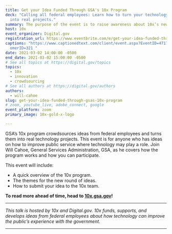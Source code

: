 ```yaml
---
title: Get your Idea Funded Through GSA's 10x Program
deck: "Calling all federal employees: Learn how to turn your technology ideas
  into real projects."
summary: The purpose of the event is to raise awareness about 10x’s newest round of idea selections. We want attendees to learn about 10x, understand what it takes to submit, and feel empowered to submit.
host: 10x
event_organizer: Digital.gov
registration_url: https://www.eventbrite.com/e/get-your-idea-funded-through-gsas-10x-program-tickets-142278377457
captions: "https://www.captionedtext.com/client/event.aspx?EventID=4717343&Cust\
  omerID=321 "
date: 2021-03-02 14:00:00 -0500
end_date: 2021-03-02 15:00:00 -0500
# See all topics at https://digital.gov/topics
topics:
  - 10x
  - innovation
  - crowdsourcing
# See all authors at https://digital.gov/authors
authors:
  - will-cahoe
slug: get-your-idea-funded-through-gsas-10x-program
# zoom, youtube_live, adobe_connect, google
event_platform: zoom
primary_image: 10x-gold-x-logo

---
```


GSA’s 10x program crowdsources ideas from federal employees and turns them into real technology projects. This event is for anyone who has ideas on how to improve public service where technology may play a role. Join Will Cahoe, General Services Administration, GSA, as he covers how the program works and how you can participate.

This event will include:

* A quick overview of the 10x program.
* The themes for the new round of ideas.
* How to submit your idea to the 10x team.

**To read more ahead of time, head to [10x.gsa.gov](https://10x.gsa.gov)!**

- - -

*This talk is hosted by 10x and Digital.gov. 10x funds, supports, and develops ideas from federal employees about how technology can improve the public’s experience with the government.*

- - -
